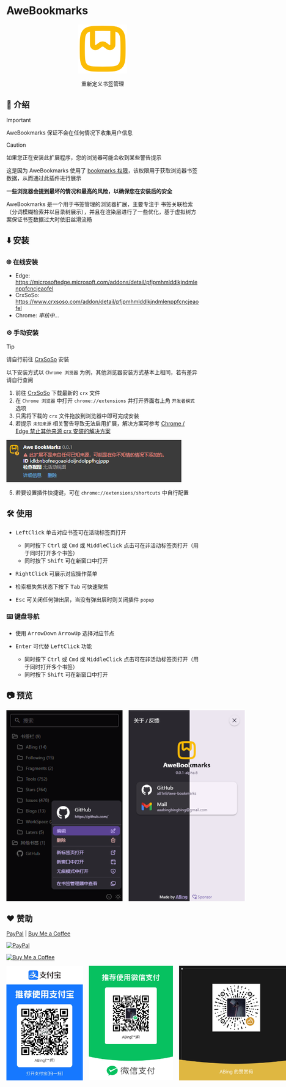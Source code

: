 # AweBookmarks

<p align="center" style="margin-bottom: 0px !important;">
  <img width="128" alt="BewlyBewly icon" src="./assets/logo.png"><br/>
</p>

<p align="center">重新定义书签管理</p>

## 👋 介绍

> [!IMPORTANT]
> AweBookmarks 保证不会在任何情况下收集用户信息

> [!CAUTION]
> 如果您正在安装此扩展程序，您的浏览器可能会收到某些警告提示
>
> 这是因为 AweBookmarks 使用了 [bookmarks 权限](https://developer.chrome.com/docs/extensions/reference/api/bookmarks)，该权限用于获取浏览器书签数据，从而通过此插件进行展示
>
> **一些浏览器会提到最坏的情况和最高的风险，以确保您在安装后的安全**

AweBookmarks 是一个用于书签管理的浏览器扩展，主要专注于 书签关联检索（分词模糊检索并以目录树展示），并且在渲染层进行了一些优化，基于虚拟树方案保证书签数据过大时依旧丝滑流畅

## ⬇️ 安装

### 🌐 在线安装

- Edge: <https://microsoftedge.microsoft.com/addons/detail/pfjpmhmlddlkjndmlenppfcncjeaofel>
- CrxSoSo: <https://www.crxsoso.com/addon/detail/pfjpmhmlddlkjndmlenppfcncjeaofel>
- Chrome: _审核中..._

### ⚙️ 手动安装

> [!TIP]
> 请自行前往 [CrxSoSo](https://www.crxsoso.com/addon/detail/pfjpmhmlddlkjndmlenppfcncjeaofel) 安装
>
> 以下安装方式以 `Chrome 浏览器` 为例，其他浏览器安装方式基本上相同，若有差异请自行查阅

1. 前往 [CrxSoSo](https://www.crxsoso.com/addon/detail/pfjpmhmlddlkjndmlenppfcncjeaofel) 下载最新的 `crx` 文件
2. 在 `Chrome 浏览器` 中打开 `chrome://extensions` 并打开界面右上角 `开发者模式` 选项
3. 只需将下载的 `crx` 文件拖放到浏览器中即可完成安装
4. 若提示 `未知来源` 相关警告导致无法启用扩展，解决方案可参考 [Chrome / Edge 禁止其他来源 crx 安装的解决方案](https://zhuanlan.zhihu.com/p/1921953956927604422)

![未知来源警告](./assets/preview_install.png)

5. 若要设置插件快捷键，可在 `chrome://extensions/shortcuts` 中自行配置

## 🛠️ 使用

- <kbd>LeftClick</kbd> 单击对应书签可在活动标签页打开

  - 同时按下 <kbd>Ctrl</kbd> 或 <kbd>Cmd</kbd> 或 <kbd>MiddleClick</kbd> 点击可在非活动标签页打开（用于同时打开多个书签）
  - 同时按下 <kbd>Shift</kbd> 可在新窗口中打开

- <kbd>RightClick</kbd> 可展示对应操作菜单
- 检索框失焦状态下按下 <kbd>Tab</kbd> 可快速聚焦
- <kbd>Esc</kbd> 可关闭任何弹出层，当没有弹出层时则关闭插件 `popup`

### ⌨️ 键盘导航

- 使用 <kbd>ArrowDown</kbd> <kbd>ArrowUp</kbd> 选择对应节点
- <kbd>Enter</kbd> 可代替 <kbd>LeftClick</kbd> 功能

  - 同时按下 <kbd>Ctrl</kbd> 或 <kbd>Cmd</kbd> 或 <kbd>MiddleClick</kbd> 点击可在非活动标签页打开（用于同时打开多个书签）
  - 同时按下 <kbd>Shift</kbd> 可在新窗口中打开

## 📷 预览

<p style="display: flex; gap: 1rem">
  <img src="./assets/preview_contextmenu.png" style="height: 500px" />
  <img src="./assets/preview_about.png" style="height: 500px" />
</p>

## ❤️ 赞助

[PayPal](https://www.paypal.com/paypalme/aaabingbing)
|
[Buy Me a Coffee](https://buymeacoffee.com/aaabingbing)

[![PayPal](https://img.shields.io/badge/PayPal-00457C?style=for-the-badge&logo=paypal&logoColor=white)](https://www.paypal.com/paypalme/aaabingbing)

[![Buy Me a Coffee](https://www.buymeacoffee.com/assets/img/custom_images/yellow_img.png)](https://buymeacoffee.com/aaabingbing)

<p style="display: flex; gap: 1rem">
  <img src="./assets/alipay_collect_qrcode.jpg" style="height: 300px" />
  <img src="./assets/wechat_collect_qrcode.png" style="height: 300px" />
  <img src="./assets/wechat_sponsor.png" style="height: 300px" />
</p>
